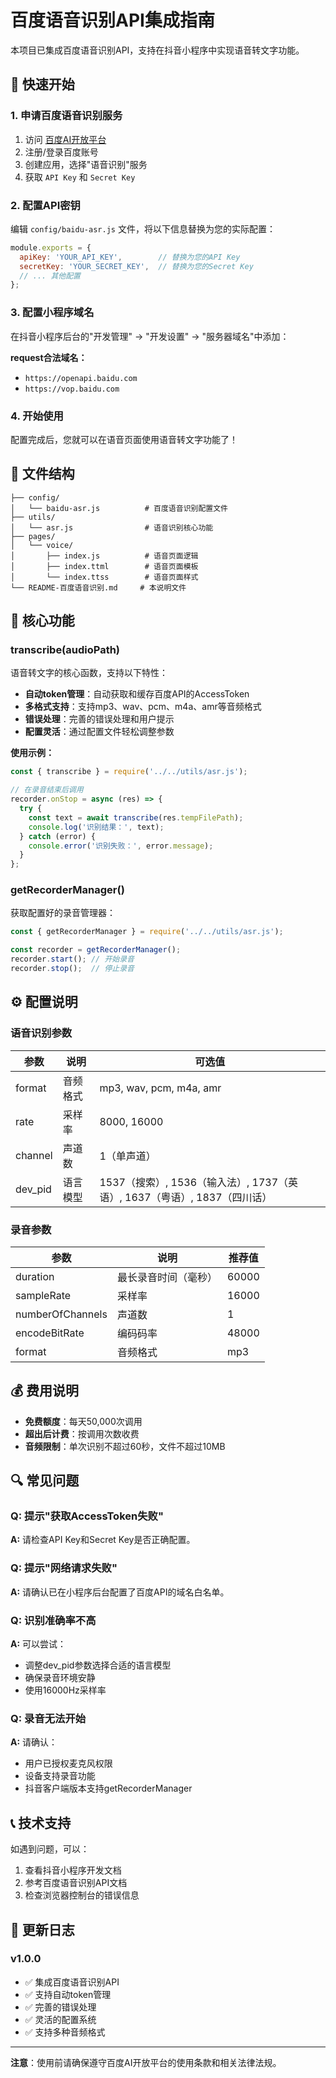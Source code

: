 # 百度语音识别API集成指南

本项目已集成百度语音识别API，支持在抖音小程序中实现语音转文字功能。

## 🚀 快速开始

### 1. 申请百度语音识别服务

1. 访问 [百度AI开放平台](https://ai.baidu.com/tech/speech/asr)
2. 注册/登录百度账号
3. 创建应用，选择"语音识别"服务
4. 获取 `API Key` 和 `Secret Key`

### 2. 配置API密钥

编辑 `config/baidu-asr.js` 文件，将以下信息替换为您的实际配置：

```javascript
module.exports = {
  apiKey: 'YOUR_API_KEY',        // 替换为您的API Key
  secretKey: 'YOUR_SECRET_KEY',  // 替换为您的Secret Key
  // ... 其他配置
};
```

### 3. 配置小程序域名

在抖音小程序后台的"开发管理" → "开发设置" → "服务器域名"中添加：

**request合法域名：**
- `https://openapi.baidu.com`
- `https://vop.baidu.com`

### 4. 开始使用

配置完成后，您就可以在语音页面使用语音转文字功能了！

## 📁 文件结构

```
├── config/
│   └── baidu-asr.js          # 百度语音识别配置文件
├── utils/
│   └── asr.js                # 语音识别核心功能
├── pages/
│   └── voice/
│       ├── index.js          # 语音页面逻辑
│       ├── index.ttml        # 语音页面模板
│       └── index.ttss        # 语音页面样式
└── README-百度语音识别.md     # 本说明文件
```

## 🔧 核心功能

### transcribe(audioPath)

语音转文字的核心函数，支持以下特性：

- **自动token管理**：自动获取和缓存百度API的AccessToken
- **多格式支持**：支持mp3、wav、pcm、m4a、amr等音频格式
- **错误处理**：完善的错误处理和用户提示
- **配置灵活**：通过配置文件轻松调整参数

**使用示例：**

```javascript
const { transcribe } = require('../../utils/asr.js');

// 在录音结束后调用
recorder.onStop = async (res) => {
  try {
    const text = await transcribe(res.tempFilePath);
    console.log('识别结果：', text);
  } catch (error) {
    console.error('识别失败：', error.message);
  }
};
```

### getRecorderManager()

获取配置好的录音管理器：

```javascript
const { getRecorderManager } = require('../../utils/asr.js');

const recorder = getRecorderManager();
recorder.start(); // 开始录音
recorder.stop();  // 停止录音
```

## ⚙️ 配置说明

### 语音识别参数

| 参数 | 说明 | 可选值 |
|------|------|--------|
| format | 音频格式 | mp3, wav, pcm, m4a, amr |
| rate | 采样率 | 8000, 16000 |
| channel | 声道数 | 1（单声道） |
| dev_pid | 语言模型 | 1537（搜索）, 1536（输入法）, 1737（英语）, 1637（粤语）, 1837（四川话） |

### 录音参数

| 参数 | 说明 | 推荐值 |
|------|------|--------|
| duration | 最长录音时间（毫秒） | 60000 |
| sampleRate | 采样率 | 16000 |
| numberOfChannels | 声道数 | 1 |
| encodeBitRate | 编码码率 | 48000 |
| format | 音频格式 | mp3 |

## 💰 费用说明

- **免费额度**：每天50,000次调用
- **超出后计费**：按调用次数收费
- **音频限制**：单次识别不超过60秒，文件不超过10MB

## 🔍 常见问题

### Q: 提示"获取AccessToken失败"
**A:** 请检查API Key和Secret Key是否正确配置。

### Q: 提示"网络请求失败"
**A:** 请确认已在小程序后台配置了百度API的域名白名单。

### Q: 识别准确率不高
**A:** 可以尝试：
- 调整dev_pid参数选择合适的语言模型
- 确保录音环境安静
- 使用16000Hz采样率

### Q: 录音无法开始
**A:** 请确认：
- 用户已授权麦克风权限
- 设备支持录音功能
- 抖音客户端版本支持getRecorderManager

## 📞 技术支持

如遇到问题，可以：
1. 查看抖音小程序开发文档
2. 参考百度语音识别API文档
3. 检查浏览器控制台的错误信息

## 🔄 更新日志

### v1.0.0
- ✅ 集成百度语音识别API
- ✅ 支持自动token管理
- ✅ 完善的错误处理
- ✅ 灵活的配置系统
- ✅ 支持多种音频格式

---

**注意**：使用前请确保遵守百度AI开放平台的使用条款和相关法律法规。